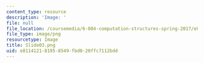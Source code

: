 ```yaml
---
content_type: resource
description: 'Image: '
file: null
file_location: /coursemedia/6-004-computation-structures-spring-2017/e811412181958549fbd020ffc7112bdd_Slide03.png
file_type: image/png
resourcetype: Image
title: Slide03.png
uid: e8114121-8195-8549-fbd0-20ffc7112bdd
---
```

